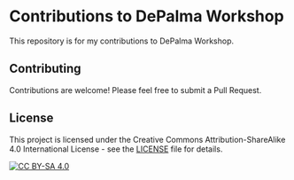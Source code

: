 # Contributions to DePalma Workshop

This repository is for my contributions to DePalma Workshop.

## Contributing

Contributions are welcome! Please feel free to submit a Pull Request.

## License

This project is licensed under the Creative Commons Attribution-ShareAlike 4.0 International License - see the [LICENSE](LICENSE) file for details.

[![CC BY-SA 4.0][cc-by-sa-shield]][cc-by-sa]

[cc-by-sa]: http://creativecommons.org/licenses/by-sa/4.0/
[cc-by-sa-shield]: https://img.shields.io/badge/License-CC%20BY--SA%204.0-lightgrey.svg
